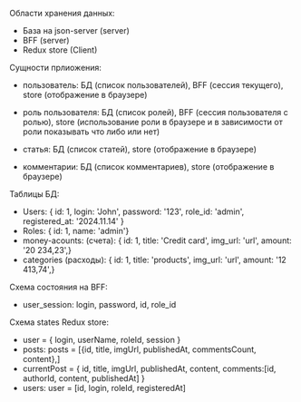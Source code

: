 Области хранения данных:

- База на json-server (server)
- BFF (server)
- Redux store (Client)

Сущности прлиожения:

- пользователь: БД (список пользователей), BFF (сессия текущего), store (отображение в браузере)

- роль пользователя: БД (список ролей), BFF (сессия пользователя с ролью), store (использование роли в браузере и в зависимости от роли показывать что либо или нет)

- статья: БД (список статей), store (отображение в браузере)

- комментарии: БД (список комментариев), store (отображение в браузере)

Таблицы БД:

- Users: { id: 1, login: 'John', password: '123', role_id: 'admin', registered_at: '2024.11.14' }
- Roles: { id: 1, name: 'admin'}
- money-acounts: (счета): { id: 1, title: 'Credit card', img_url: 'url', amount: '20 234,23',}
- categories (расходы): { id: 1, title: 'products', img_url: 'url', amount: '12 413,74',}

Схема состояния на BFF:

- user_session: login, password, id, role_id

Схема states Redux store:

- user = { login, userName, roleId, session }
- posts: posts = [{id, title, imgUrl, publishedAt, commentsCount, content},]
- currentPost = { id, title, imgUrl, publishedAt, content, comments:[id, authorId, content, publishedAt] }
- users: user = [id, login, roleId, registeredAt]
